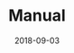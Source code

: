 ---
title: Manual
excerpt: Formal documentation of all language features.
date: 2018-09-03
icon:
  name: icon_info
color: blue
redirect_from:
  - /WurstScript/manual/
sections:
  - /manual/introduction
  - /manual/concepts
  - /manual/classes
  - /manual/concepts_advanced
  - /manual/convetions
---